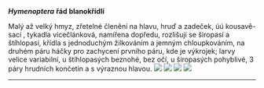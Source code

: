 ***Hymenoptera*** 
**řád blanokřídlí**

Malý až velký hmyz, zřetelné členění na hlavu, hruď a zadeček, úú kousavě-sací , tykadla vícečlánková, namířena dopředu, rozlišují se širopasí a štíhlopasí, křídla s jednoduchým žilkováním a jemným chloupkováním, na druhém páru háčky pro zachycení prvního páru, kde je výkrojek; larvy velice variabilní, u štíhlopasých beznohé, bez očí, u širopasých pohyblivé, 3 páry hrudních končetin a s výraznou hlavou.
![](Pasted%20image%2020210615220230.png) ![](Pasted%20image%2020210615220234.png) ![](Pasted%20image%2020210615220238.png) ![](Pasted%20image%2020210615220242.png)

---
	